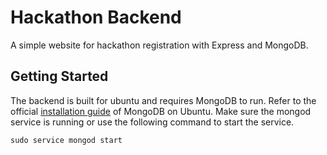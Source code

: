 # Hackathon Backend

A simple website for hackathon registration with Express and MongoDB.

## Getting Started

The backend is built for ubuntu and requires MongoDB to run. 
Refer to the official [installation guide](https://docs.mongodb.com/manual/tutorial/install-mongodb-on-ubuntu/) of MongoDB on Ubuntu.
Make sure the mongod service is running or use the following command to start the service.

```
sudo service mongod start
```